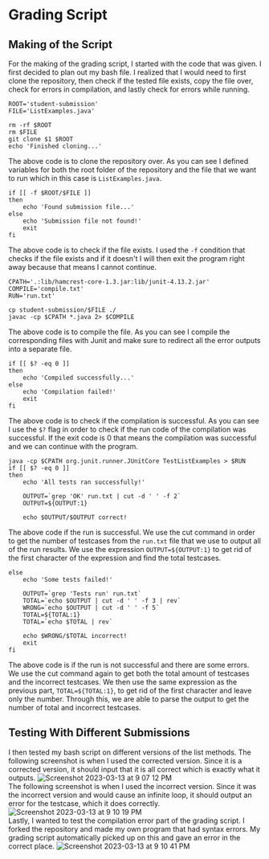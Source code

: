# Grading Script
## Making of the Script
For the making of the grading script, I started with the code that was given. I first decided to plan out my bash file. I realized that I would need to first clone the repository, then check if the tested file exists, copy the file over, check for errors in compilation, and lastly check for errors while running. 
```
ROOT='student-submission'
FILE='ListExamples.java'

rm -rf $ROOT
rm $FILE
git clone $1 $ROOT
echo 'Finished cloning...'
```
The above code is to clone the repository over. As you can see I defined variables for both the root folder of the repository and the file that we want to run which in this case is `ListExamples.java`.
```
if [[ -f $ROOT/$FILE ]]
then
    echo 'Found submission file...'
else
    echo 'Submission file not found!'
    exit
fi
```
The above code is to check if the file exists. I used the `-f` condition that checks if the file exists and if it doesn't I will then exit the program right away because that means I cannot continue.
```
CPATH='.:lib/hamcrest-core-1.3.jar:lib/junit-4.13.2.jar'
COMPILE='compile.txt'
RUN='run.txt'

cp student-submission/$FILE ./
javac -cp $CPATH *.java 2> $COMPILE
```
The above code is to compile the file. As you can see I compile the corresponding files with Junit and make sure to redirect all the error outputs into a separate file.
```
if [[ $? -eq 0 ]]
then
    echo 'Compiled successfully...'
else
    echo 'Compilation failed!'
    exit
fi
```
The above code is to check if the compilation is successful. As you can see I use the `$?` flag in order to check if the run code of the compilation was successful. If the exit code is 0 that means the compilation was successful and we can continue with the program.
```
java -cp $CPATH org.junit.runner.JUnitCore TestListExamples > $RUN
if [[ $? -eq 0 ]]
then
    echo 'All tests ran successfully!'
    
    OUTPUT=`grep 'OK' run.txt | cut -d ' ' -f 2`
    OUTPUT=${OUTPUT:1}

    echo $OUTPUT/$OUTPUT correct!
```
The above code if the run is successful. We use the cut command in order to get the number of testcases from the `run.txt` file that we use to output all of the run results. We use the expression `OUTPUT=${OUTPUT:1}` to get rid of the first character of the expression and find the total testcases.
```
else
    echo 'Some tests failed!'
    
    OUTPUT=`grep 'Tests run' run.txt`
    TOTAL=`echo $OUTPUT | cut -d ' ' -f 3 | rev`
    WRONG=`echo $OUTPUT | cut -d ' ' -f 5`
    TOTAL=${TOTAL:1}
    TOTAL=`echo $TOTAL | rev`

    echo $WRONG/$TOTAL incorrect!
    exit
fi
```
The above code is if the run is not successful and there are some errors. We use the cut command again to get both the total amount of testcases and the incorrect testcases. We then use the same expression as the previous part, `TOTAL=${TOTAL:1}`, to get rid of the first character and leave only the number. Through this, we are able to parse the output to get the number of total and incorrect testcases.

## Testing With Different Submissions
I then tested my bash script on different versions of the list methods. The following screenshot is when I used the corrected version. Since it is a corrected version, it should input that it is all correct which is exactly what it outputs.
![Screenshot 2023-03-13 at 9 07 12 PM](https://user-images.githubusercontent.com/35825663/224890646-f59988d1-aaf7-4de5-97db-3539317d5f26.png) \
The following screenshot is when I used the incorrect version. Since it was the incorrect version and would cause an infinite loop, it should output an error for the testcase, which it does correctly.
![Screenshot 2023-03-13 at 9 10 19 PM](https://user-images.githubusercontent.com/35825663/224891000-65c49b37-3643-43ec-a5ad-95b146d53e0a.png) \
Lastly, I wanted to test the compilation error part of the grading script. I forked the repository and made my own program that had syntax errors. My grading script automatically picked up on this and gave an error in the correct place.
![Screenshot 2023-03-13 at 9 10 41 PM](https://user-images.githubusercontent.com/35825663/224891046-94c9be66-08a9-43f2-a000-952a3072b456.png)
